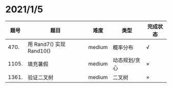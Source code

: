 # 2021/1/5

|题号| 题目 |难度|类型|完成状态|
|----| --- |----|---|---|
| 470.| 用 Rand7() 实现 Rand10() | medium | 概率分布 |√|
| 1105.| 填充暑假 | medium | 动态规划/贪心|×|
| 1361.| 验证二叉树| medium | 二叉树|×|
